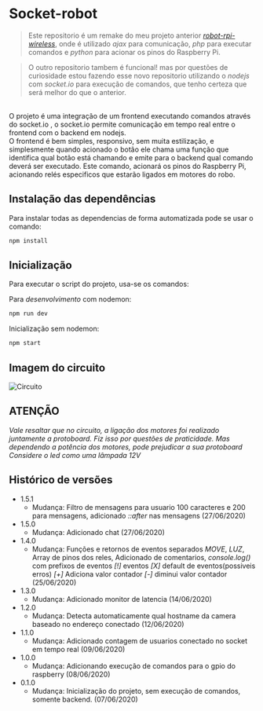 # Socket-robot
> Este repositorio é um remake do meu projeto anterior [_robot-rpi-wireless_][robot-rpi-wireless], onde é utilizado _ajax_ para comunicação, _php_ para executar comandos e _python_ para acionar os pinos do Raspberry Pi.

> O outro repositorio tambem é funcional! mas por questões de curiosidade estou fazendo esse novo repositorio utilizando o _nodejs_ com _socket.io_ para execução de comandos, que tenho certeza que será melhor do que o anterior.
<br>
O projeto é uma integração de um frontend executando comandos através do socket.io , o socket.io permite comunicação em tempo real entre o frontend com o backend em nodejs.<br>
O frontend é bem simples, responsivo, sem muita estilização, e simplesmente quando acionado o botão ele chama uma função que identifica qual botão está chamando e emite para o backend qual comando deverá ser executado.
Este comando, acionará os pinos do Raspberry Pi, acionando relés especificos que estarão ligados em motores do robo.

## Instalação das dependências

Para instalar todas as dependencias de forma automatizada pode se usar o comando:
```sh
npm install
```

## Inicialização

Para executar o script do projeto, usa-se os comandos:

Para *desenvolvimento* com nodemon:
```sh
npm run dev
```

Inicialização sem nodemon:
```sh
npm start
```
## Imagem do circuito

![Circuito](https://user-images.githubusercontent.com/45330928/102620990-adc29680-411d-11eb-9a78-34a745573993.png)

## ATENÇÃO
*Vale resaltar que no circuito, a ligação dos motores foi realizado juntamente a protoboard. Fiz isso por questões de praticidade.*
*Mas dependendo a potência dos motores, pode prejudicar a sua protoboard*
<br>
_Considere o led como uma lâmpada 12V_
## Histórico de versões
* 1.5.1
    * Mudança: Filtro de mensagens para usuario 100 caracteres e 200 para mensagens, adicionado _::after_ nas mensagens (27/06/2020)
* 1.5.0
    * Mudança: Adicionado chat (27/06/2020)
* 1.4.0
    * Mudança: Funções e retornos de eventos separados _MOVE_, _LUZ_, 
               Array de pinos dos reles,
               Adicionado de comentarios,
               _console.log()_ com prefixos de eventos *[!]* eventos *[X]* default de eventos(possiveis erros) *[+]* Adiciona valor contador *[-]* diminui valor contador (25/06/2020)
* 1.3.0
    * Mudança: Adicionado monitor de latencia (14/06/2020)
* 1.2.0
    * Mudança: Detecta automaticamente qual hostname da camera baseado no endereço conectado (12/06/2020)
* 1.1.0
    * Mudança: Adicionado contagem de usuarios conectado no socket em tempo real (09/06/2020)
* 1.0.0
    * Mudança: Adicionando execução de comandos para o gpio do raspberry (08/06/2020)
* 0.1.0
    * Mudança: Inicialização do projeto, sem execução de comandos, somente backend. (07/06/2020)
    
[robot-rpi-wireless]: https://github.com/dduartee/robot-rpi-wireless

